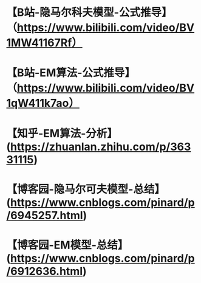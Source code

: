 # 【B站-隐马尔科夫模型-公式推导】（https://www.bilibili.com/video/BV1MW41167Rf）
# 【B站-EM算法-公式推导】（https://www.bilibili.com/video/BV1qW411k7ao）
# 【知乎-EM算法-分析】(https://zhuanlan.zhihu.com/p/36331115)
# 【博客园-隐马尔可夫模型-总结】(https://www.cnblogs.com/pinard/p/6945257.html)
# 【博客园-EM模型-总结】(https://www.cnblogs.com/pinard/p/6912636.html)
